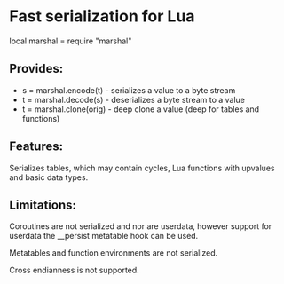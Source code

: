 Fast serialization for Lua
==========================

local marshal = require "marshal"

Provides:
---------

* s = marshal.encode(t)    - serializes a value to a byte stream
* t = marshal.decode(s)    - deserializes a byte stream to a value
* t = marshal.clone(orig)  - deep clone a value (deep for tables and functions)

Features:
---------

Serializes tables, which may contain cycles, Lua functions with upvalues and basic data types.

Limitations:
------------

Coroutines are not serialized and nor are userdata, however support
for userdata the __persist metatable hook can be used.

Metatables and function environments are not serialized.

Cross endianness is not supported.

